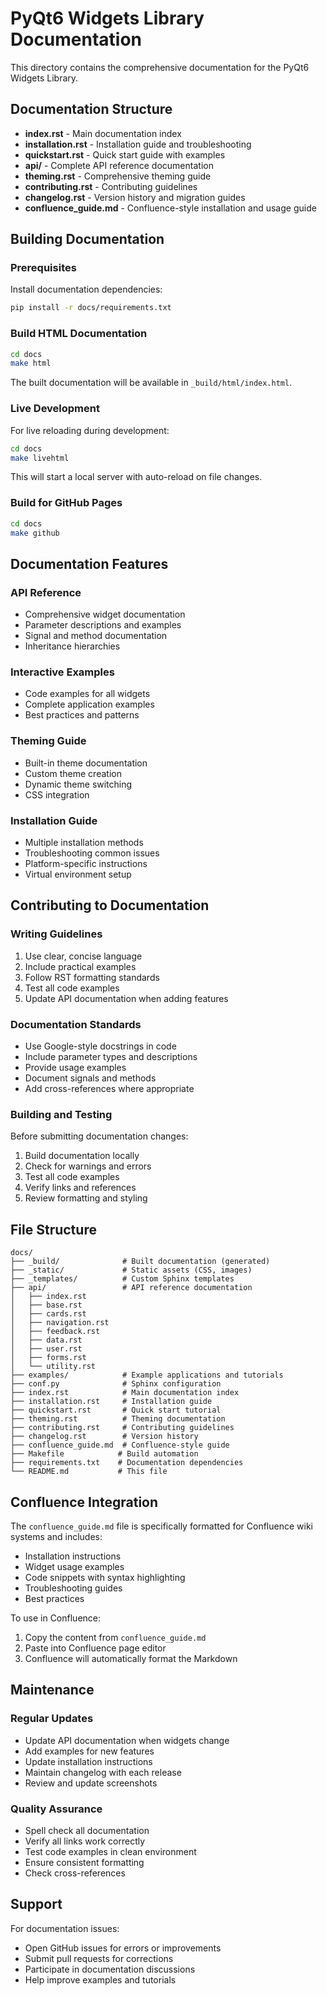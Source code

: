 # PyQt6 Widgets Library Documentation

This directory contains the comprehensive documentation for the PyQt6 Widgets Library.

## Documentation Structure

- **index.rst** - Main documentation index
- **installation.rst** - Installation guide and troubleshooting
- **quickstart.rst** - Quick start guide with examples
- **api/** - Complete API reference documentation
- **theming.rst** - Comprehensive theming guide
- **contributing.rst** - Contributing guidelines
- **changelog.rst** - Version history and migration guides
- **confluence_guide.md** - Confluence-style installation and usage guide

## Building Documentation

### Prerequisites

Install documentation dependencies:

```bash
pip install -r docs/requirements.txt
```

### Build HTML Documentation

```bash
cd docs
make html
```

The built documentation will be available in `_build/html/index.html`.

### Live Development

For live reloading during development:

```bash
cd docs
make livehtml
```

This will start a local server with auto-reload on file changes.

### Build for GitHub Pages

```bash
cd docs
make github
```

## Documentation Features

### API Reference
- Comprehensive widget documentation
- Parameter descriptions and examples
- Signal and method documentation
- Inheritance hierarchies

### Interactive Examples
- Code examples for all widgets
- Complete application examples
- Best practices and patterns

### Theming Guide
- Built-in theme documentation
- Custom theme creation
- Dynamic theme switching
- CSS integration

### Installation Guide
- Multiple installation methods
- Troubleshooting common issues
- Platform-specific instructions
- Virtual environment setup

## Contributing to Documentation

### Writing Guidelines

1. Use clear, concise language
2. Include practical examples
3. Follow RST formatting standards
4. Test all code examples
5. Update API documentation when adding features

### Documentation Standards

- Use Google-style docstrings in code
- Include parameter types and descriptions
- Provide usage examples
- Document signals and methods
- Add cross-references where appropriate

### Building and Testing

Before submitting documentation changes:

1. Build documentation locally
2. Check for warnings and errors
3. Test all code examples
4. Verify links and references
5. Review formatting and styling

## File Structure

```
docs/
├── _build/              # Built documentation (generated)
├── _static/             # Static assets (CSS, images)
├── _templates/          # Custom Sphinx templates
├── api/                 # API reference documentation
│   ├── index.rst
│   ├── base.rst
│   ├── cards.rst
│   ├── navigation.rst
│   ├── feedback.rst
│   ├── data.rst
│   ├── user.rst
│   ├── forms.rst
│   └── utility.rst
├── examples/            # Example applications and tutorials
├── conf.py              # Sphinx configuration
├── index.rst            # Main documentation index
├── installation.rst     # Installation guide
├── quickstart.rst       # Quick start tutorial
├── theming.rst          # Theming documentation
├── contributing.rst     # Contributing guidelines
├── changelog.rst        # Version history
├── confluence_guide.md  # Confluence-style guide
├── Makefile            # Build automation
├── requirements.txt    # Documentation dependencies
└── README.md           # This file
```

## Confluence Integration

The `confluence_guide.md` file is specifically formatted for Confluence wiki systems and includes:

- Installation instructions
- Widget usage examples
- Code snippets with syntax highlighting
- Troubleshooting guides
- Best practices

To use in Confluence:
1. Copy the content from `confluence_guide.md`
2. Paste into Confluence page editor
3. Confluence will automatically format the Markdown

## Maintenance

### Regular Updates

- Update API documentation when widgets change
- Add examples for new features
- Update installation instructions
- Maintain changelog with each release
- Review and update screenshots

### Quality Assurance

- Spell check all documentation
- Verify all links work correctly
- Test code examples in clean environment
- Ensure consistent formatting
- Check cross-references

## Support

For documentation issues:
- Open GitHub issues for errors or improvements
- Submit pull requests for corrections
- Participate in documentation discussions
- Help improve examples and tutorials